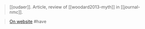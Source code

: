 > [[oudaer]]. Article, review of [[woodard2013-myth]] in [[journal-nmc]].

> [On website](http://nouvellemythologiecomparee.hautetfort.com/archive/2013/10/22/review-roger-d-woodard-myth-ritual-andthe-warrior-in-roman-5.html)
> #have